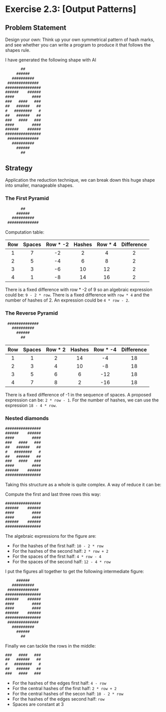 # Exercise 2.3: [Output Patterns]

## Problem Statement

Design your own: Think up your own symmetrical pattern of hash marks,
and see whether you can write a program to produce it that follows the
shapes rule.

I have generated the following shape with AI

```txt
       ##        
     ######      
   ##########    
 ##############  
################ 
######    ######
####        ####
###   ####   ###
##   ######   ##
#   ########   #
##   ######   ##
###   ####   ###
####        ####
######    ######
################ 
 ##############  
   ##########    
     ######      
       ##
```

## Strategy

Application the reduction technique, we can break down this huge shape into
smaller, manageable shapes.

### The First Pyramid

```txt
       ##
     ######
   ##########
 ##############
```

Computation table:

|Row|Spaces|Row * -2|Hashes|Row * 4|Difference
|:-:|:----:|:------:|:----:|:-----:|:--------:
|1|7|-2|2|4|2
|2|5|-4|6|8|2
|3|3|-6|10|12|2
|4|1|-8|14|16|2

There is a fixed difference with row * -2 of 9 so an algebraic expression could
be: `9 - 2 * row`. There is a fixed difference with `row * 4` and the number of
hashes of 2. An expression could be `4 * row - 2`.

### The Reverse Pyramid

```txt
 ##############
   ##########
     ###### 
       ##
```

|Row|Spaces|Row * 2|Hashes|Row * -4|Difference
|:-:|:----:|:------:|:----:|:-----:|:--------:
|1|1|2|14|-4|18
|2|3|4|10|-8|18
|3|5|6|6|-12|18
|4|7|8|2|-16|18

There is a fixed difference of -1 in the sequence of spaces. A proposed
expression can be: `2 * row - 1`. For the number of hashes, we can use the
expression `18 - 4 * row`.

### Nested diamonds

```txt
################
######    ###### 
####        ####
###   ####   ###
##   ######   ##
#   ########   #
##   ######   ##
###   ####   ###
####        ####
######    ######
################
```

Taking this structure as a whole is quite complex. A way of reduce it can be:

Compute the first and last three rows this way:

```txt
################
######    ######
####        ####
####        ####
######    ######
################
```

The algebraic expressions for the figure are:

* For the hashes of the first half: `10 - 2 * row`
* For the hashes of the second half: `2 * row + 2`
* For the spaces of the first half: `4 * row - 4`
* For the spaces of the second half: `12 - 4 * row`

I put the figures all together to get the following intermediate figure:

```txt
     ######
   ##########
 ##############
################
######    ######
####        ####
####        ####
######    ######
################
 ##############
   ##########
     ######
       ##
```

Finally we can tackle the rows in the middle:

```txt
###   ####   ###
##   ######   ##
#   ########   #
##   ######   ##
###   ####   ###
```

* For the hashes of the edges first half: `4 - row`
* For the central hashes of the first half: `2 * row + 2`
* For the central hashes of the secon half: `10 - 2 * row`
* For the hashes of the edges second half: `row`
* Spaces are constant at 3
